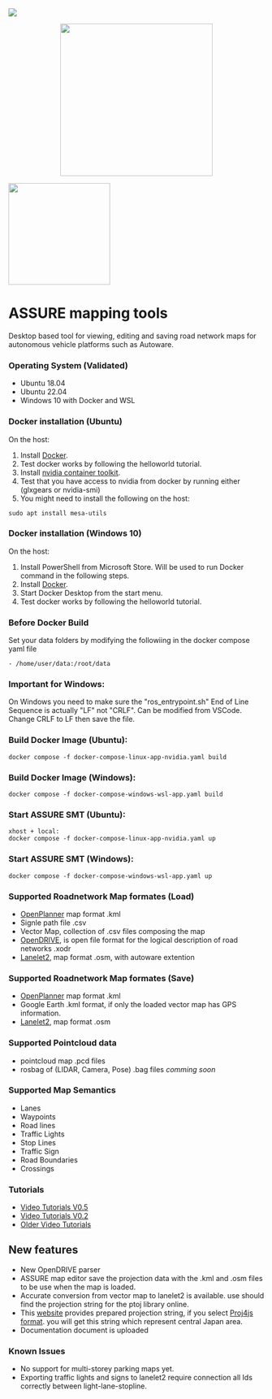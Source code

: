 <img src="https://user-images.githubusercontent.com/20182801/61394945-3e7cbd80-a8ff-11e9-8930-f827ef2cfd69.png"> 
<p align="center">
<a href="https://zatitech.com" target="_blank"> <img  src="https://user-images.githubusercontent.com/20182801/93010360-b52a4f00-f5c6-11ea-8649-ecec117e5f7f.png" class="center" width="300"> </a>
</p>
<img  src="https://user-images.githubusercontent.com/20182801/61394821-fb224f00-a8fe-11e9-82d5-6e008df6710e.png" width="200" >


# ASSURE mapping tools
Desktop based tool for viewing, editing and saving road network maps for autonomous vehicle platforms such as Autoware.

### Operating System (Validated)
- Ubuntu 18.04
- Ubuntu 22.04 
- Windows 10 with Docker and WSL

### Docker installation (Ubuntu)
On the host: 
1. Install [Docker](https://docs.docker.com/desktop/install/ubuntu/#install-docker-desktop).
2. Test docker works by following the helloworld tutorial. 
3. Install [nvidia container toolkit](https://docs.nvidia.com/datacenter/cloud-native/container-toolkit/1.14.5/install-guide.html). 
4. Test that you have access to nvidia from docker by running either (glxgears or nvidia-smi)
5. You might need to install the following on the host:
```
sudo apt install mesa-utils
```

### Docker installation (Windows 10)
On the host: 
1. Install PowerShell from Microsoft Store. Will be used to run Docker command in the following steps.
2. Install [Docker](https://docs.docker.com/desktop/install/windows-install/).
3. Start Docker Desktop from the start menu. 
3. Test docker works by following the helloworld tutorial. 

### Before Docker Build 
Set your data folders by modifying the followiing in the docker compose yaml file
```
- /home/user/data:/root/data
```
### Important for Windows: 
On Windows you need to make sure the "ros_entrypoint.sh" End of Line Sequence is actually "LF" not "CRLF". Can be modified from VSCode. Change CRLF to LF then save the file. 


### Build Docker Image (Ubuntu): 
```
docker compose -f docker-compose-linux-app-nvidia.yaml build
```

### Build Docker Image (Windows): 
```
docker compose -f docker-compose-windows-wsl-app.yaml build
```

### Start ASSURE SMT (Ubuntu): 
```
xhost + local:
docker compose -f docker-compose-linux-app-nvidia.yaml up
```

### Start ASSURE SMT (Windows): 
```
docker compose -f docker-compose-windows-wsl-app.yaml up
```

### Supported Roadnetwork Map formates (Load)
- [OpenPlanner](https://gitlab.com/autowarefoundation/autoware.ai/core_planning) map format .kml 
- Signle path file .csv 
- Vector Map, collection of .csv files composing the map
- [OpenDRIVE](http://www.opendrive.org/), is open file format for the logical description of road networks .xodr
- [Lanelet2](https://github.com/fzi-forschungszentrum-informatik/Lanelet2), map format .osm, with autoware extention

### Supported Roadnetwork Map formates (Save)
- [OpenPlanner](https://gitlab.com/autowarefoundation/autoware.ai/core_planning) map format .kml 
- Google Earth .kml format, if only the loaded vector map has GPS information.
- [Lanelet2](https://github.com/fzi-forschungszentrum-informatik/Lanelet2), map format .osm

### Supported Pointcloud data
- pointcloud map .pcd files
- rosbag of (LIDAR, Camera, Pose) .bag files _comming soon_

### Supported Map Semantics
- Lanes
- Waypoints
- Road lines
- Traffic Lights
- Stop Lines
- Traffic Sign 
- Road Boundaries
- Crossings 

### Tutorials
- [Video Tutorials V0.5](https://youtu.be/lignj-gVGVg)
- [Video Tutorials V0.2](https://youtu.be/PXcE7XMSKck)
- [Older Video Tutorials](https://www.youtube.com/watch?v=p_4HwJvu084&list=PLVAImlqqGbr4G8GXMsqp6dMhbKxTCEnrh&index=1)

## New features
- New OpenDRIVE parser
- ASSURE map editor save the projection data with the .kml and .osm files to be use when the map is loaded. 
- Accurate conversion from vector map to lanelet2 is available. use should find the projection string for the ptoj library online. 
- This [website](https://spatialreference.org/ref/epsg/2449/) provides prepared projection string, if you select [Proj4js format](https://spatialreference.org/ref/epsg/2449/proj4js/). you will get this string which represent central Japan area.
- Documentation document is uploaded

### Known Issues
- No support for multi-storey parking maps yet.
- Exporting traffic lights and signs to lanelet2 require connection all Ids correctly between light-lane-stopline. 
